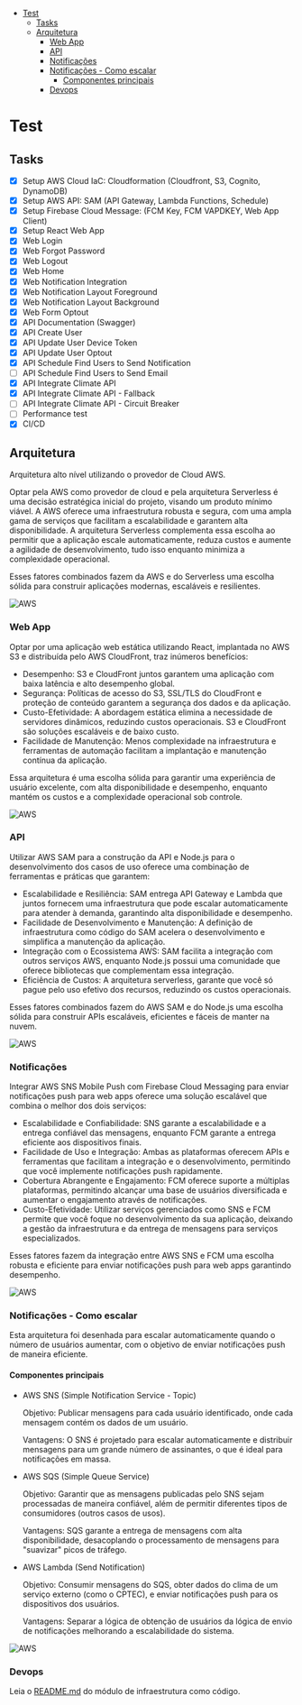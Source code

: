 - [Test](#test)
  - [Tasks](#tasks)
  - [Arquitetura](#arquitetura)
    - [Web App](#web-app)
    - [API](#api)
    - [Notificações](#notificações)
    - [Notificações - Como escalar](#notificações---como-escalar)
      - [Componentes principais](#componentes-principais)
    - [Devops](#devops)

# Test

## Tasks

- [x] Setup AWS Cloud IaC: Cloudformation (Cloudfront, S3, Cognito, DynamoDB)
- [x] Setup AWS API: SAM (API Gateway, Lambda Functions, Schedule)
- [x] Setup Firebase Cloud Message: (FCM Key, FCM VAPDKEY, Web App Client)
- [x] Setup React Web App
- [x] Web Login
- [x] Web Forgot Password
- [x] Web Logout
- [x] Web Home
- [x] Web Notification Integration
- [x] Web Notification Layout Foreground
- [x] Web Notification Layout Background
- [x] Web Form Optout
- [x] API Documentation (Swagger)
- [x] API Create User
- [x] API Update User Device Token
- [x] API Update User Optout
- [x] API Schedule Find Users to Send Notification
- [ ] API Schedule Find Users to Send Email
- [x] API Integrate Climate API
- [x] API Integrate Climate API - Fallback
- [ ] API Integrate Climate API - Circuit Breaker
- [ ] Performance test
- [x] CI/CD

## Arquitetura

Arquitetura alto nível utilizando o provedor de Cloud AWS.

Optar pela AWS como provedor de cloud e pela arquitetura Serverless é uma decisão estratégica inicial do projeto, visando um produto mínimo viável. A AWS oferece uma infraestrutura robusta e segura, com uma ampla gama de serviços que facilitam a escalabilidade e garantem alta disponibilidade. A arquitetura Serverless complementa essa escolha ao permitir que a aplicação escale automaticamente, reduza custos e aumente a agilidade de desenvolvimento, tudo isso enquanto minimiza a complexidade operacional.

Esses fatores combinados fazem da AWS e do Serverless uma escolha sólida para construir aplicações modernas, escaláveis e resilientes.

![AWS](Arch.png)

### Web App

Optar por uma aplicação web estática utilizando React, implantada no AWS S3 e distribuída pelo AWS CloudFront, traz inúmeros benefícios:

* Desempenho: S3 e CloudFront juntos garantem uma aplicação com baixa latência e alto desempenho global.
* Segurança: Políticas de acesso do S3, SSL/TLS do CloudFront e proteção de conteúdo garantem a segurança dos dados e da aplicação.
* Custo-Efetividade: A abordagem estática elimina a necessidade de servidores dinâmicos, reduzindo custos operacionais. S3 e CloudFront são soluções escaláveis e de baixo custo.
* Facilidade de Manutenção: Menos complexidade na infraestrutura e ferramentas de automação facilitam a implantação e manutenção contínua da aplicação.

Essa arquitetura é uma escolha sólida para garantir uma experiência de usuário excelente, com alta disponibilidade e desempenho, enquanto mantém os custos e a complexidade operacional sob controle.

![AWS](Arch.WebApp.png)

### API

Utilizar AWS SAM para a construção da API e Node.js para o desenvolvimento dos casos de uso oferece uma combinação de ferramentas e práticas que garantem:

* Escalabilidade e Resiliência: SAM entrega API Gateway e Lambda que juntos fornecem uma infraestrutura que pode escalar automaticamente para atender à demanda, garantindo alta disponibilidade e desempenho.
* Facilidade de Desenvolvimento e Manutenção: A definição de infraestrutura como código do SAM acelera o desenvolvimento e simplifica a manutenção da aplicação.
* Integração com o Ecossistema AWS: SAM facilita a integração com outros serviços AWS, enquanto Node.js possui uma comunidade que oferece bibliotecas que complementam essa integração.
* Eficiência de Custos: A arquitetura serverless, garante que você só pague pelo uso efetivo dos recursos, reduzindo os custos operacionais.

Esses fatores combinados fazem do AWS SAM e do Node.js uma escolha sólida para construir APIs escaláveis, eficientes e fáceis de manter na nuvem.

![AWS](Arch.API.png)

### Notificações

Integrar AWS SNS Mobile Push com Firebase Cloud Messaging para enviar notificações push para web apps oferece uma solução escalável que combina o melhor dos dois serviços:

* Escalabilidade e Confiabilidade: SNS garante a escalabilidade e a entrega confiável das mensagens, enquanto FCM garante a entrega eficiente aos dispositivos finais.
* Facilidade de Uso e Integração: Ambas as plataformas oferecem APIs e ferramentas que facilitam a integração e o desenvolvimento, permitindo que você implemente notificações push rapidamente.
* Cobertura Abrangente e Engajamento: FCM oferece suporte a múltiplas plataformas, permitindo alcançar uma base de usuários diversificada e aumentar o engajamento através de notificações.
* Custo-Efetividade: Utilizar serviços gerenciados como SNS e FCM permite que você foque no desenvolvimento da sua aplicação, deixando a gestão da infraestrutura e da entrega de mensagens para serviços especializados.

Esses fatores fazem da integração entre AWS SNS e FCM uma escolha robusta e eficiente para enviar notificações push para web apps garantindo desempenho.

![AWS](Arch.Push.png)

### Notificações - Como escalar

Esta arquitetura foi desenhada para escalar automaticamente quando o número de usuários aumentar, com o objetivo de enviar notificações push de maneira eficiente.

#### Componentes principais

* AWS SNS (Simple Notification Service - Topic)

  Objetivo: Publicar mensagens para cada usuário identificado, onde cada mensagem contém os dados de um usuário.

  Vantagens: O SNS é projetado para escalar automaticamente e distribuir mensagens para um grande número de assinantes, o que é ideal para notificações em massa.

* AWS SQS (Simple Queue Service)

  Objetivo: Garantir que as mensagens publicadas pelo SNS sejam processadas de maneira confiável, além de permitir diferentes tipos de consumidores (outros casos de usos).

  Vantagens: SQS garante a entrega de mensagens com alta disponibilidade, desacoplando o processamento de mensagens para "suavizar" picos de tráfego.

* AWS Lambda (Send Notification)

  Objetivo: Consumir mensagens do SQS, obter dados do clima de um serviço externo (como o CPTEC), e enviar notificações push para os dispositivos dos usuários.

  Vantagens: Separar a lógica de obtenção de usuários da lógica de envio de notificações melhorando a escalabilidade do sistema.

![AWS](Arch.Push.HowToScale.png)

### Devops

Leia o [README.md](iac/README.md) do módulo de infraestrutura como código.